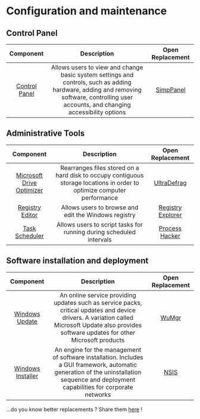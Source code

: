 # Configuration and maintenance

## Control Panel

|Component|Description|Open Replacement|
|:-:|:-:|:-:|
|[Control Panel](https://en.wikipedia.org/wiki/Control_Panel_(Windows))|Allows users to view and change basic system settings and controls, such as adding hardware, adding and removing software, controlling user accounts, and changing accessibility options|[SimpPanel](https://sourceforge.net/projects/simppanel/)|

## Administrative Tools
|Component|Description|Open Replacement|
|:-:|:-:|:-:|
|[Microsoft Drive Optimizer](https://en.wikipedia.org/wiki/Microsoft_Drive_Optimizer)|Rearranges files stored on a hard disk to occupy contiguous storage locations in order to optimize computer performance|[UltraDefrag](https://ultradefrag.net/)|
|[Registry Editor](https://en.wikipedia.org/wiki/Windows_Registry#Editing)|Allows users to browse and edit the Windows registry|[Registry Explorer](https://github.com/zodiacon/RegExp)|
|[Task Scheduler](https://en.wikipedia.org/wiki/Windows_Task_Scheduler)|Allows users to script tasks for running during scheduled intervals|[Process Hacker](https://processhacker.sourceforge.io/)|

## Software installation and deployment
|Component|Description|Open Replacement|
|:-:|:-:|:-:|
|[Windows Update](https://en.wikipedia.org/wiki/Windows_Update)|An online service providing updates such as service packs, critical updates and device drivers. A variation called Microsoft Update also provides software updates for other Microsoft products|[WuMgr](https://github.com/DavidXanatos/wumgr)|
|[Windows Installer](https://en.wikipedia.org/wiki/Windows_Installer)|An engine for the management of software installation. Includes a GUI framework, automatic generation of the uninstallation sequence and deployment capabilities for corporate networks|[NSIS](https://nsis.sourceforge.io/)|

...do you know better replacements ? Share them [here](https://github.com/forart/Opendows/discussions/1) !
